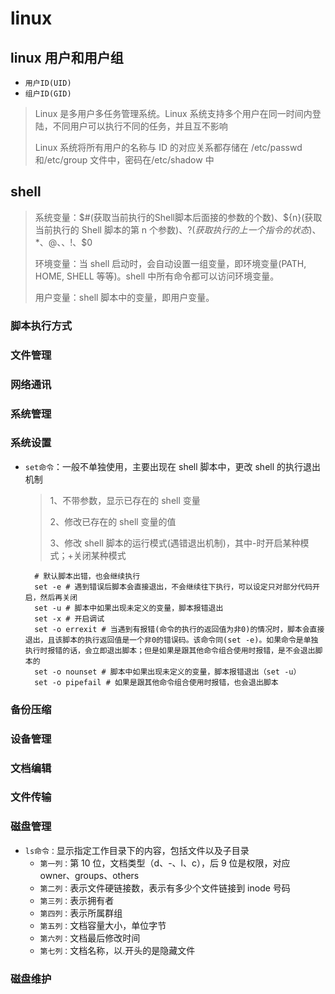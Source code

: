 # linux

## linux 用户和用户组

- `用户ID(UID)`
- `组户ID(GID)`

> Linux 是多用户多任务管理系统。Linux 系统支持多个用户在同一时间内登陆，不同用户可以执行不同的任务，并且互不影响
>
> Linux 系统将所有用户的名称与 ID 的对应关系都存储在 /etc/passwd 和/etc/group 文件中，密码在/etc/shadow 中

## shell

> 系统变量：$#(获取当前执行的Shell脚本后面接的参数的个数)、${n}(获取当前执行的 Shell 脚本的第 n 个参数)、$?(获取执行的上一个指令的状态)、$\*、$@、$$、$!、$0
>
> 环境变量：当 shell 启动时，会自动设置一组变量，即环境变量(PATH, HOME, SHELL 等等)。shell 中所有命令都可以访问环境变量。
>
> 用户变量：shell 脚本中的变量，即用户变量。

### 脚本执行方式

>

### 文件管理

### 网络通讯

### 系统管理

### 系统设置

- `set命令`：一般不单独使用，主要出现在 shell 脚本中，更改 shell 的执行退出机制

  > 1、不带参数，显示已存在的 shell 变量
  >
  > 2、修改已存在的 shell 变量的值
  >
  > 3、修改 shell 脚本的运行模式(遇错退出机制)，其中-时开启某种模式；+关闭某种模式

  ```shell
    # 默认脚本出错，也会继续执行
    set -e # 遇到错误后脚本会直接退出，不会继续往下执行，可以设定只对部分代码开启，然后再关闭
    set -u # 脚本中如果出现未定义的变量，脚本报错退出
    set -x # 开启调试
    set -o errexit # 当遇到有报错(命令的执行的返回值为非0)的情况时，脚本会直接退出，且该脚本的执行返回值是一个非0的错误码。该命令同(set -e)。如果命令是单独执行时报错的话，会立即退出脚本；但是如果是跟其他命令组合使用时报错，是不会退出脚本的
    set -o nounset # 脚本中如果出现未定义的变量，脚本报错退出（set -u）
    set -o pipefail # 如果是跟其他命令组合使用时报错，也会退出脚本
  ```

### 备份压缩

### 设备管理

### 文档编辑

### 文件传输

### 磁盘管理

- `ls命令：`显示指定工作目录下的内容，包括文件以及子目录
  - `第一列：`第 10 位，文档类型（d、-、l、c），后 9 位是权限，对应 owner、groups、others
  - `第二列：`表示文件硬链接数，表示有多少个文件链接到 inode 号码
  - `第三列：`表示拥有者
  - `第四列：`表示所属群组
  - `第五列：`文档容量大小，单位字节
  - `第六列：`文档最后修改时间
  - `第七列：`文档名称，以.开头的是隐藏文件

### 磁盘维护

